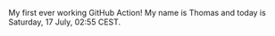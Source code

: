 My first ever working GitHub Action!
My name is Thomas and today is Saturday, 17 July, 02:55 CEST. 
